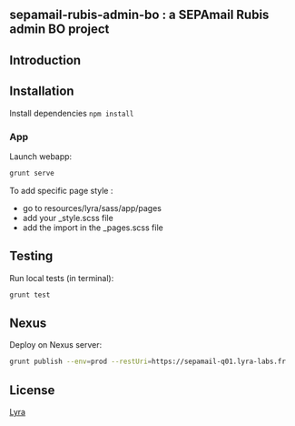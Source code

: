 ## sepamail-rubis-admin-bo : a SEPAmail Rubis admin BO project


## Introduction


## Installation

Install dependencies
`npm install`


### App
Launch webapp:

```bash
grunt serve
```
To add specific page style :
* go to resources/lyra/sass/app/pages
* add your _style.scss file
* add the import in the _pages.scss file

## Testing

Run local tests (in terminal):
```bash
grunt test
```

## Nexus
Deploy on Nexus server:
```bash
grunt publish --env=prod --restUri=https://sepamail-q01.lyra-labs.fr 
```

## License

[Lyra](http://opensource.org/licenses/Lyra-license.php)
